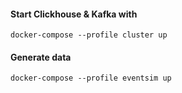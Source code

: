 
#### Start Clickhouse & Kafka with
```
docker-compose --profile cluster up
```

#### Generate data
```
docker-compose --profile eventsim up
```

